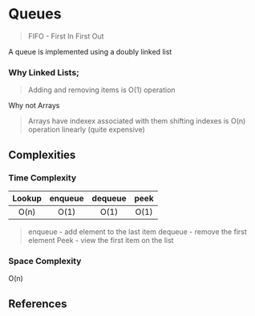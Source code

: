 # Queues
> FIFO - First In First Out

A queue is implemented using a doubly linked list

### Why Linked Lists;
> Adding and removing items is O(1) operation

Why not Arrays
> Arrays have indexex associated with them
> shifting indexes is O(n) operation linearly (quite expensive)

## Complexities

### Time Complexity

| Lookup | enqueue | dequeue | peek |
|:------:|:-------:|:-------:|:----:|
|  O(n)  |   O(1)  |   O(1)  | O(1) |

> enqueue - add element to the last item
> dequeue - remove the first element
> Peek - view the first item on the list

### Space Complexity
O(n)

## References

